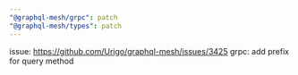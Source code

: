 ```yaml
---
"@graphql-mesh/grpc": patch
"@graphql-mesh/types": patch
---
```

issue: https://github.com/Urigo/graphql-mesh/issues/3425
grpc: add prefix for query method

